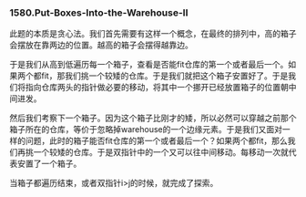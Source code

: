 ### 1580.Put-Boxes-Into-the-Warehouse-II

此题的本质是贪心法。我们首先需要有这样一个概念，在最终的排列中，高的箱子会摆放在靠两边的位置。越高的箱子会摆得越靠边。

于是我们从高到低遍历每一个箱子，查看是否能fit仓库的第一个或者最后一个。如果两个都fit，那我们挑一个较矮的仓库。于是我们就把这个箱子安置好了。于是我们将指向仓库两头的指针做必要的移动，将其中一个挪开已经放置箱子的位置朝中间进发。

然后我们考察下一个箱子。因为这个箱子比刚才的矮，所以必然可以穿越之前那个箱子所在的仓库，等价于忽略掉warehouse的一个边缘元素。于是我们又面对一样的问题，此时的箱子能否fit仓库的第一个或者最后一个？如果两个都fit，那么我们再挑一个较矮的仓库。于是双指针中的一个又可以往中间移动。每移动一次就代表安置了一个箱子。

当箱子都遍历结束，或者双指针i>j的时候，就完成了探索。
